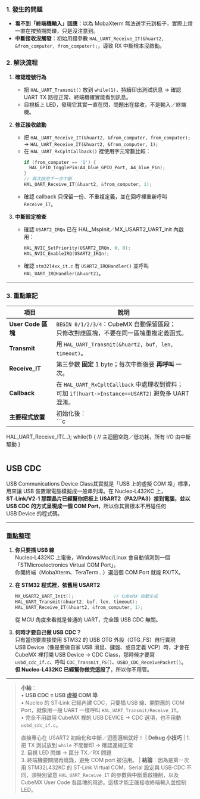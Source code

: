 ### 1. 發生的問題  
- **看不到「終端機輸入」回應**：以為 MobaXterm 無法送字元到板子，實際上燈一直在按預期閃爍，只是沒注意到。  
- **中斷接收沒觸發**：初始用錯參數 `HAL_UART_Receive_IT(&huart2, &from_computer, from_computer);`，導致 RX 中斷根本沒啟動。  

### 2. 解決流程  
1. **確認燈號行為**  
   - 把 `HAL_UART_Transmit()` 放到 `while(1)`，持續印出測試訊息 → 確認 UART TX 路徑正常、終端機確實能看到訊息。  
   - 目視板上 LED，發現它其實一直在閃，問題出在接收，不是輸入／終端機。  

2. **修正接收啟動**  
   - 把 `HAL_UART_Receive_IT(&huart2, &from_computer, from_computer);` → `HAL_UART_Receive_IT(&huart2, &from_computer, 1);`  
   - 在 `HAL_UART_RxCpltCallback()` 裡使用字元常數比較：  
     ```c
     if (from_computer == '1') {
       HAL_GPIO_TogglePin(A4_blue_GPIO_Port, A4_blue_Pin);
     }
     // 再次啟用下一次中斷
     HAL_UART_Receive_IT(&huart2, &from_computer, 1);
     ```
   - 確認 callback 只保留一份、不重複定義，並在回呼裡重新呼叫 `Receive_IT`。

3. **中斷設定檢查**  
   - 確認 `USART2_IRQn` 已在 HAL_MspInit／MX_USART2_UART_Init 內啟用：  
     ```c
     HAL_NVIC_SetPriority(USART2_IRQn, 0, 0);
     HAL_NVIC_EnableIRQ(USART2_IRQn);
     ```
   - 確認 `stm32l4xx_it.c` 有 `USART2_IRQHandler()` 並呼叫 `HAL_UART_IRQHandler(&huart2)`。

---

### 3. 重點筆記  

| 項目                     | 說明                                       |
|-------------------------|-------------------------------------------|
| **User Code 區塊**       | `BEGIN 0/1/2/3/4`：CubeMX 自動保留區段；<br>只修改對應區塊，不要在同一區塊重複定義函式。 |
| **Transmit**            | 用 `HAL_UART_Transmit(&huart2, buf, len, timeout)`。   |
| **Receive_IT**          | 第三參數 **固定** 1 byte；每次中斷後要 **再呼叫** 一次。      |
| **Callback**            | 在 `HAL_UART_RxCpltCallback` 中處理收到資料；<br>可加 `if(huart->Instance==USART2)` 避免多 UART 混淆。 |
| **主要程式放置**         | 初始化後：<br>```c
HAL_UART_Receive_IT(...);
while(1) {
  // 主迴圈空跑／低功耗，所有 I/O 由中斷驅動
}

``` 
```
## USB CDC
USB Communications Device Class其實就是「USB 上的虛擬 COM 埠」標準，用來讓 USB 裝置跟電腦模擬成一般串列埠。在 Nucleo‑L432KC 上，**ST‑Link/V2‑1 那顆晶片已經幫你把板上 USART2（PA2/PA3）接到電腦，並以 USB CDC 的方式呈現成一個 COM Port**，所以你其實根本不用碰任何 USB Device 的程式碼。

---

### 重點整理

1. **你只要插 USB 線**  
   Nucleo‑L432KC 上電後，Windows/Mac/Linux 會自動偵測到一個「STMicroelectronics Virtual COM Port」。  
   你開終端（MobaXterm、TeraTerm…）選這個 COM Port 就能 RX/TX。

2. **在 STM32 程式裡，依舊用 USART2**  
   ```c
   MX_USART2_UART_Init();               // CubeMX 自動生成
   HAL_UART_Transmit(&huart2, buf, len, timeout);
   HAL_UART_Receive_IT(&huart2, &from_computer, 1);
   ```
   從 MCU 角度來看就是普通的 UART，完全跟 USB CDC 無關。

3. **何時才要自己做 USB CDC？**  
   只有當你要直接使用 STM32 的 USB OTG 外設（OTG_FS）自行實現 USB Device（像是要做自家 USB 滑鼠、鍵盤、或自定義 VCP）時，才會在 CubeMX 裡打開 USB Device → CDC Class，那時候才要寫 `usbd_cdc_if.c`、呼叫 `CDC_Transmit_FS()`、`USBD_CDC_ReceivePacket()`。  
   **但 Nucleo‑L432KC 已經幫你做完這段了**，所以你不用管。

---

> **小結**：  
> • **USB CDC = USB 虛擬 COM 埠**  
> • Nucleo 的 ST‑Link 已經內建 CDC，只要插 USB 線、開對應的 COM Port，就像用一般 UART 一樣呼叫 `HAL_UART_Transmit/Receive_IT`。  
> • 完全不用啟用 CubeMX 裡的 USB DEVICE → CDC 選項，也不用動 `usbd_cdc_if.c`。  
>  
> 直接專心在 USART2 初始化和中斷／迴圈邏輯就好！
| **Debug 小技巧**        | 1. 把 TX 測試放到 `while` 不間斷印 → 確認連線正常<br>2. 目視 LED 閃爍 → 區分 TX／RX 問題<br>3. 終端機要關閉再燒錄，避免 COM port 被佔用。 |
**結論**：因為是第一次用 STM32L432KC 的 ST‑Link Virtual COM，Serial 設定與 USB‑CDC 不同，須特別留意 `HAL_UART_Receive_IT` 的參數與中斷重啟機制，以及 CubeMX User Code 各區塊的用途。這樣才能正確接收終端輸入並控制 LED。


